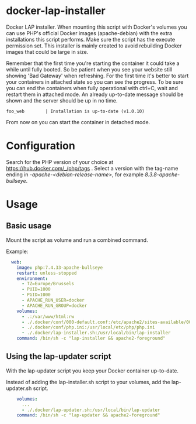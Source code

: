 # docker-lap-installer

Docker LAP installer. When mounting this script with Docker's volumes
you can use PHP's official Docker images (apache-debian) with the extra
installations this script performs. Make sure the script has the execute
permission set. This installer is mainly created to avoid rebuilding
Docker images that could be large in size.

Remember that the first time you're starting the container it could take
a while until fully booted. So be patient when you see your website still
showing 'Bad Gateway' when refreshing. For the first time it's better to
start your containers in attached state so you can see the progress.
To be sure you can end the containers when fully operational with ctrl+C,
wait and restart them in attached mode. An already up-to-date message
should be shown and the server should be up in no time.
```
foo_web        | Installation is up-to-date (v1.0.10)
```
From now on you can start the container in detached mode.

# Configuration

Search for the PHP version of your choice at https://hub.docker.com/_/php/tags .
Select a version with the tag-name ending in *-apache-&lt;debian-release-name&gt;*,
for example *8.3.8-apache-bullseye*.

# Usage

## Basic usage

Mount the script as volume and run a combined command.

Example:
```yaml
  web:
    image: php:7.4.33-apache-bullseye
    restart: unless-stopped
    environment:
      - TZ=Europe/Brussels
      - PUID=1000
      - PGID=1000
      - APACHE_RUN_USER=docker
      - APACHE_RUN_GROUP=docker
    volumes:
      - .:/var/www/html:rw
      - ./.docker/conf/000-default.conf:/etc/apache2/sites-available/000-default.conf
      - ./.docker/conf/php.ini:/usr/local/etc/php/php.ini
      - ./.docker/lap-installer.sh:/usr/local/bin/lap-installer
    command: /bin/sh -c "lap-installer && apache2-foreground"
```

## Using the lap-updater script

With the lap-updater script you keep your Docker container up-to-date.

Instead of adding the lap-installer.sh script to your volumes, add the lap-updater.sh script.
```yaml
    volumes:
      ...
      - ./.docker/lap-updater.sh:/usr/local/bin/lap-updater
    command: /bin/sh -c "lap-updater && apache2-foreground"
```

